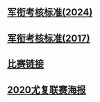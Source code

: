 ## [军衔考核标准(2024)](archive/level_new.md)

## [军衔考核标准(2017)](archive/level.md)

## [比赛链接](archive/competition.md)

## [2020尤复联赛海报](archive/2020haibao.md)